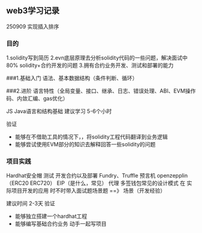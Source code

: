 ## web3学习记录

250909  实现插入排序


### 目的
1.solidity写到简历
2.evn底层原理去分析solidity代码的一些问题，解决面试中80% solidity+合约开发的问题
3.拥有合约业务开发、测试和部署的能力

###1.基础入门
语法、基本数据结构（条件判断、循环）

###2.进阶
语言特性（全局变量、接口、继承、日志、错误处理、ABI、EVM操作码、内敛汇编、gas优化）

JS Java语言和结构基础
建议学习 5-6个小时

验证
- 能够在不借助工具的情况下，，将solidity工程代码翻译到业务逻辑
- 能够尝试使用EVM部分的知识去解释回答一些solidity的问题

### 项目实践
Hardhat安全帽 测试  开发合约以及部署 Fundry、Truffle
预言机 openzepplin  （ERC20 ERC720）  EIP（是什么，常见）
代理 多签钱包常见的设计模式 在 实际项目开发的应用
时不时带入面试题场景题 ==》 场景（开发经验）

建议时间  2-3天
验证
- 能够独立搭建一个hardhat工程
- 能够编写基础合约业务
动手一起写项目